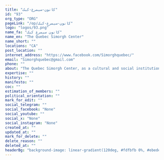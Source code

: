 ```yaml
---
title: "کانون-سیمرغ-کبک"
id: "93"
org_type: "ORG"
pageLink: "/op/کانون-سیمرغ-کبک"
logo: "logos/93.png"
name_fa: "کانون سیمرغ کبک"
name_en: "The Quebec Simorgh Center"
name_short: ""
locations: "CA"
post_location: ""
internet_address: "https://www.facebook.com/Simorghquebec/"
email: "Simorghquebec@gmail.com"
phone: ""
about: "The Quebec Simorgh Center, as a cultural and social institution, plays an important role in preserving and promoting the culture and identity of Iranians living in Quebec. By holding various cultural, artistic, social and educational events, this center tries to strengthen the solidarity among the resident Iranians and also to create a bridge between the Iranian culture and the Quebec society."
expertise: ""
history: ""
manifesto: ""
coc: ""
estimation_of_members: ""
political_orientation: ""
mark_for_edit: ""
social_telegram: ""
social_facebook: "None"
social_youtube: ""
social_x: "None"
social_instagram: "None"
created_at: ""
updated_at: ""
mark_for_delete: ""
delete_reason: ""
deleted_at: ""
headerBg: "background-image: linear-gradient(120deg, #fdfbfb 0%, #ebedee 100%);"
---
```

